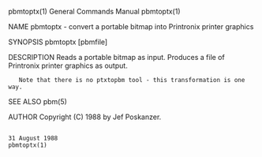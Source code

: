 pbmtoptx(1)                                                                             General Commands Manual                                                                            pbmtoptx(1)

NAME
       pbmtoptx - convert a portable bitmap into Printronix printer graphics

SYNOPSIS
       pbmtoptx [pbmfile]

DESCRIPTION
       Reads a portable bitmap as input.  Produces a file of Printronix printer graphics as output.

       Note that there is no ptxtopbm tool - this transformation is one way.

SEE ALSO
       pbm(5)

AUTHOR
       Copyright (C) 1988 by Jef Poskanzer.

                                                                                            31 August 1988                                                                                 pbmtoptx(1)
